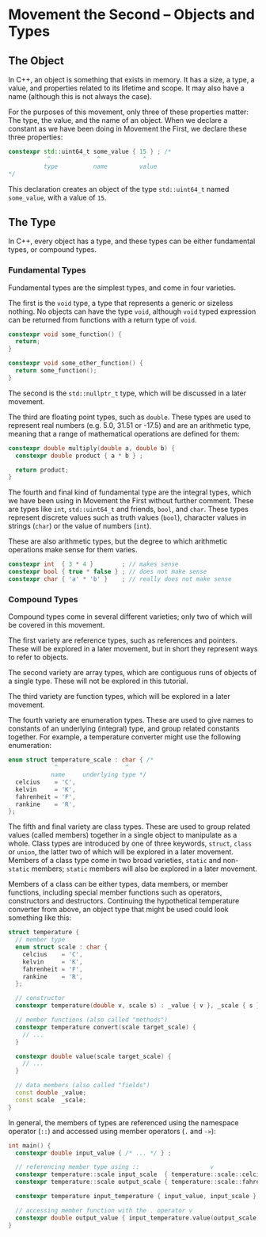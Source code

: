 # Movement the Second – Objects and Types

## The Object

In C++, an object is something that exists in memory. It has a size, a type, a value, and properties related to its lifetime and scope. It may also have a name (although this is not always the case).

For the purposes of this movement, only three of these properties matter: The type, the value, and the name of an object. When we declare a constant as we have been doing in Movement the First, we declare these three properties:

```c++
constexpr std::uint64_t some_value { 15 } ; /*
           ^             ^            ^
          type          name         value
*/
```

This declaration creates an object of the type `std::uint64_t` named `some_value`, with a value of `15`.

## The Type

In C++, every object has a type, and these types can be either fundamental types, or compound types.

### Fundamental Types

Fundamental types are the simplest types, and come in four varieties.

The first is the `void` type, a type that represents a generic or sizeless nothing. No objects can have the type `void`, although `void` typed expression can be returned from functions with a return type of `void`.

```c++
constexpr void some_function() {
  return;
}

constexpr void some_other_function() {
  return some_function();
}
```

The second is the `std::nullptr_t` type, which will be discussed in a later movement.

The third are floating point types, such as `double`. These types are used to represent real numbers (e.g. 5.0, 31.51 or -17.5) and are an arithmetic type, meaning that a range of mathematical operations are defined for them:

```c++
constexpr double multiply(double a, double b) {
  constexpr double product { a * b } ;

  return product;
}
```

The fourth and final kind of fundamental type are the integral types, which we have been using in Movement the First without further comment. These are types like `int`, `std::uint64_t` and friends, `bool`, and `char`. These types represent discrete values such as truth values (`bool`), character values in strings (`char`) or the value of numbers (`int`).

These are also arithmetic types, but the degree to which arithmetic operations make sense for them varies.

```c++
constexpr int  { 3 * 4 }        ; // makes sense
constexpr bool { true * false } ; // does not make sense
constexpr char { 'a' * 'b' }    ; // really does not make sense
```

### Compound Types

Compound types come in several different varieties; only two of which will be covered in this movement.

The first variety are reference types, such as references and pointers. These will be explored in a later movement, but in short they represent ways to refer to objects.

The second variety are array types, which are contiguous runs of objects of a single type. These will not be explored in this tutorial.

The third variety are function types, which will be explored in a later movement.

The fourth variety are enumeration types. These are used to give names to constants of an underlying (integral) type, and group related constants together. For example, a temperature converter might use the following enumeration:

```c++
enum struct temperature_scale : char { /*
             ^                   ^
            name     underlying type */
  celcius    = 'C',
  kelvin     = 'K',
  fahrenheit = 'F',
  rankine    = 'R',
};
```

The fifth and final variety are class types. These are used to group related values (called members) together in a single object to manipulate as a whole. Class types are introduced by one of three keywords, `struct`, `class` or `union`, the latter two of which will be explored in a later movement. Members of a class type come in two broad varieties, `static` and non-`static` members; `static` members will also be explored in a later movement.

Members of a class can be either types, data members, or member functions, including special member functions such as operators, constructors and destructors. Continuing the hypothetical temperature converter from above, an object type that might be used could look something like this:

```c++
struct temperature {
  // member type
  enum struct scale : char {
    celcius    = 'C',
    kelvin     = 'K',
    fahrenheit = 'F',
    rankine    = 'R',
  };

  // constructor
  constexpr temperature(double v, scale s) : _value { v }, _scale { s } { }

  // member functions (also called "methods")
  constexpr temperature convert(scale target_scale) {
    // ...
  }

  constexpr double value(scale target_scale) {
    // ...
  }

  // data members (also called "fields")
  const double _value;
  const scale  _scale;
}
```

In general, the members of types are referenced using the namespace operator (`::`) and accessed using member operators (`.` and `->`):

```c++
int main() {
  constexpr double input_value { /* ... */ } ;

  // referencing member type using ::                    v
  constexpr temperature::scale input_scale  { temperature::scale::celcius    } ;
  constexpr temperature::scale output_scale { temperature::scale::fahrenheit } ;

  constexpr temperature input_temperature { input_value, input_scale };

  // accessing member function with the . operator v
  constexpr double output_value { input_temperature.value(output_scale) } ;
}
```
